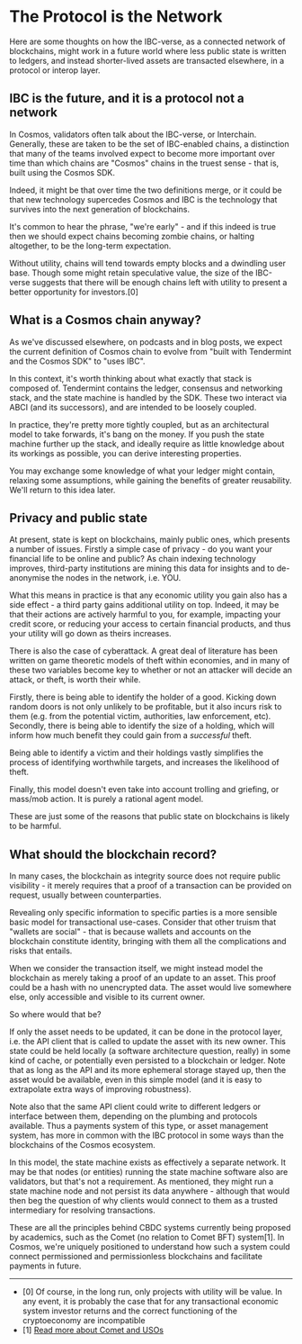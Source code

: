 # The Protocol is the Network

Here are some thoughts on how the IBC-verse, as a connected network of blockchains, might work in a future world where less public state is written to ledgers, and instead shorter-lived assets are transacted elsewhere, in a protocol or interop layer.

## IBC is the future, and it is a protocol not a network

In Cosmos, validators often talk about the IBC-verse, or Interchain. Generally, these are taken to be the set of IBC-enabled chains, a distinction that many of the teams involved expect to become more important over time than which chains are "Cosmos" chains in the truest sense - that is, built using the Cosmos SDK. 

Indeed, it might be that over time the two definitions merge, or it could be that new technology supercedes Cosmos and IBC is the technology that survives into the next generation of blockchains.

It's common to hear the phrase, "we're early" - and if this indeed is true then we should expect chains becoming zombie chains, or halting altogether, to be the long-term expectation.

Without utility, chains will tend towards empty blocks and a dwindling user base. Though some might retain speculative value, the size of the IBC-verse suggests that there will be enough chains left with utility to present a better opportunity for investors.[0]

## What is a Cosmos chain anyway?

As we've discussed elsewhere, on podcasts and in blog posts, we expect the current definition of Cosmos chain to evolve from "built with Tendermint and the Cosmos SDK" to "uses IBC".

In this context, it's worth thinking about what exactly that stack is composed of. Tendermint contains the ledger, consensus and networking stack, and the state machine is handled by the SDK. These two interact via ABCI (and its successors), and are intended to be loosely coupled.

In practice, they're pretty more tightly coupled, but as an architectural model to take forwards, it's bang on the money. If you push the state machine further up the stack, and ideally require as little knowledge about its workings as possible, you can derive interesting properties.

You may exchange some knowledge of what your ledger might contain, relaxing some assumptions, while gaining the benefits of greater reusability. We'll return to this idea later.

## Privacy and public state

At present, state is kept on blockchains, mainly public ones, which presents a number of issues. Firstly a simple case of privacy - do you want your financial life to be online and public? As chain indexing technology improves, third-party institutions are mining this data for insights and to de-anonymise the nodes in the network, i.e. YOU. 

What this means in practice is that any economic utility you gain also has a side effect - a third party gains additional utility on top. Indeed, it may be that their actions are actively harmful to you, for example, impacting your credit score, or reducing your access to certain financial products, and thus your utility will go down as theirs increases.

There is also the case of cyberattack. A great deal of literature has been written on game theoretic models of theft within economies, and in many of these two variables become key to whether or not an attacker will decide an attack, or theft, is worth their while.

Firstly, there is being able to identify the holder of a good. Kicking down random doors is not only unlikely to be profitable, but it also incurs risk to them (e.g. from the potential victim, authorities, law enforcement, etc). Secondly, there is being able to identify the size of a holding, which will inform how much benefit they could gain from a _successful_ theft.

Being able to identify a victim and their holdings vastly simplifies the process of identifying worthwhile targets, and increases the likelihood of theft.

Finally, this model doesn't even take into account trolling and griefing, or mass/mob action. It is purely a rational agent model.

These are just some of the reasons that public state on blockchains is likely to be harmful.

## What should the blockchain record?

In many cases, the blockchain as integrity source does not require public visibility - it merely requires that a proof of a transaction can be provided on request, usually between counterparties.

Revealing only specific information to specific parties is a more sensible basic model for transactional use-cases. Consider that other truism that "wallets are social" - that is because wallets and accounts on the blockchain constitute identity, bringing with them all the complications and risks that entails.

When we consider the transaction itself, we might instead model the blockchain as merely taking a proof of an update to an asset. This proof could be a hash with no unencrypted data. The asset would live somewhere else, only accessible and visible to its current owner.

So where would that be?

If only the asset needs to be updated, it can be done in the protocol layer, i.e. the API client that is called to update the asset with its new owner. This state could be held locally (a software architecture question, really) in some kind of cache, or potentially even persisted to a blockchain or ledger. Note that as long as the API and its more ephemeral storage stayed up, then the asset would be available, even in this simple model (and it is easy to extrapolate extra ways of improving robustness).

Note also that the same API client could write to different ledgers or interface between them, depending on the plumbing and protocols available. Thus a payments system of this type, or asset management system, has more in common with the IBC protocol in some ways than the blockchains of the Cosmos ecosystem.

In this model, the state machine exists as effectively a separate network. It may be that nodes (or entities) running the state machine software also are validators, but that's not a requirement. As mentioned, they might run a state machine node and not persist its data anywhere - although that would then beg the question of why clients would connect to them as a trusted intermediary for resolving transactions.

These are all the principles behind CBDC systems currently being proposed by academics, such as the Comet (no relation to Comet BFT) system[1]. In Cosmos, we're uniquely positioned to understand how such a system could connect permissioned and permissionless blockchains and facilitate payments in future.

___

- [0] Of course, in the long run, only projects with utility will be value. In any event, it is probably the case that for any transactional economic system investor returns and the correct functioning of the cryptoeconomy are incompatible
- [1] [Read more about Comet and USOs](https://link.springer.com/chapter/10.1007/978-3-031-32415-4_38)

